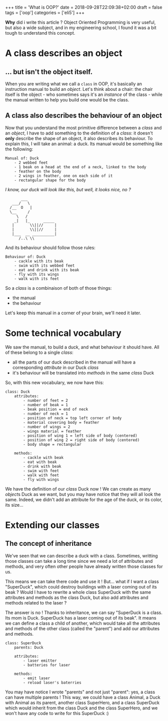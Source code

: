 +++
title = 'What is OOP?'
date = 2018-09-28T22:09:38+02:00
draft = false
tags = ['oop']
categories = ['eli5']
+++

**Why** did i write this article ? Object Oriented Programming is very useful, but also a wide subject, and in my engineering school, I found it was a bit tough to understand this concept.

# A class describes an object

## ... but isn't the object itself.

When you are writing what we call a `class` in OOP, it's basically an instruction manual to build an *object*. Let's think about a chair: the chair itself is the object - who sometimes says it's an *instance* of the class - while the manual written to help you build one would be the class.

## A class also describes the behaviour of an object

Now that you understand the most primitive difference between a *class* and an *object*, I have to add something to the definition of a *class*: it doesn't **only** describe the shape of an object, it also describes its behaviour. To explain this, I will take an animal: a duck. Its manual would be something like the following:

```
Manual of: Duck
    - 2 webbed feet
    - 1 beak on a head at the end of a neck, linked to the body
    - feather on the body
    - 2 wings in feather, one on each side of it
    - rectangular shape for the body
```

*I know, our duck will look like this, but well, it looks nice, no ?*

```
       ___
   ___/   \
  /__  O   |
  \__     /
     \   /
    _|   |_      _____
   |       \\||//     |
   |       \\||//     |
   |___  __ __________|
      /..\ \\
```

And its behaviour should follow those rules:

```
Behaviour of: Duck
    - cackle with its beak
    - swim with its webbed feet
    - eat and drink with its beak
    - fly with its wings
    - walk with its feet
```

So a *class* is a combinaison of both of those things:
- the manual
- the behaviour

Let's keep this manual in a corner of your brain, we'll need it later.

# Some technical vocabulary

We saw the manual, to build a duck, and what behaviour it should have. All of these belong to a single *class*:
- all the parts of our duck described in the manual will have a corresponding *attribute* in our Duck *class*
- it's behaviour will be translated into *methods* in the same *class* Duck

So, with this new vocabulary, we now have this:
```
class: Duck
    attributes:
        - number of feet = 2
        - number of beak = 1
        - beak position = end of neck
        - number of neck = 1
        - position of neck = top left corner of body
        - material covering body = feather
        - number of wings = 2
        - wings material = feather
        - position of wing 1 = left side of body (centered)
        - position of wing 2 = right side of body (centered)
        - body shape = rectangular
    
    methods:
        - cackle with beak
        - eat with beak
        - drink with beak
        - swim with feet
        - walk with feet
        - fly with wings
```

We have the definition of our *class* Duck now ! We can create as many *object*s Duck as we want, but you may have notice that they will all look the same. Indeed, we didn't add an attribute for the age of the duck, or its color, its size...

# Extending our classes

## The concept of inheritance

We've seen that we can describe a duck with a class. Sometimes, writting those classes can take a long time since we need a lot of attributes and methods, and very often other people have already written those classes for us.

This means we can take there code and use it ! But... what if I want a class "SuperDuck", which could destroy buildings with a laser coming out of its beak ? Would I have to rewrite a whole class SuperDuck with the same attributes and methods as the class Duck, but also add attributes and methods related to the laser ?

The answer is no ! Thanks to inheritance, we can say "SuperDuck is a class. Its mom is Duck. SuperDuck has a laser coming out of its beak". It means we can define a class a child of another, which would take all the attributes and methods of the other class (called the "parent") and add our attributes and methods.

```
class: SuperDuck
    parents: Duck

    attributes:
        - laser emitter
        - batteries for laser

    methods:
        - emit laser
        - reload laser's baterries
```

You may have notice I wrote "parents" and not just "parent": yes, a class can have multiple parents ! This way, we could have a class Animal, a Duck with Animal as its parent, another class SuperHero, and a class SuperDuck which would inherit from the class Duck and the class SuperHero, and we won't have any code to write for this SuperDuck :)

